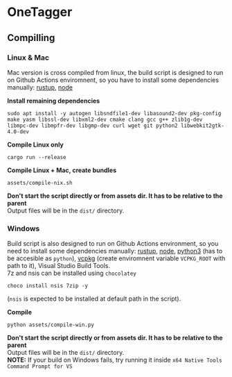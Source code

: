 # OneTagger

## Compilling

### Linux & Mac
Mac version is cross compiled from linux, the build script is designed to run on Github Actions enviromnent, so you have to install some dependencies manually: [rustup](https://rustup.rs), [node](https://nodejs.org/en/download/package-manager/)

**Install remaining dependencies**
```
sudo apt install -y autogen libsndfile1-dev libasound2-dev pkg-config make yasm libssl-dev libxml2-dev cmake clang gcc g++ zlib1g-dev libmpc-dev libmpfr-dev libgmp-dev curl wget git python2 libwebkit2gtk-4.0-dev
```

**Compile Linux only**
```
cargo run --release
```

**Compile Linux + Mac, create bundles**
```
assets/compile-nix.sh
```
**Don't start the script directly or from assets dir. It has to be relative to the parent**  
Output files will be in the `dist/` directory.

### Windows
Build script is also designed to run on Github Actions environment, so you need to install some dependencies manually: [rustup](https://rustup.rs), [node](https://nodejs.org/en/download/), [python3](https://www.python.org/downloads/) (has to be accesible as `python`), [vcpkg](https://github.com/microsoft/vcpkg) (create enviromnent variable `VCPKG_ROOT` with path to it), Visual Studio Build Tools.  
7z and nsis can be installed using `chocolatey`
```
choco install nsis 7zip -y
```
(`nsis` is expected to be installed at default path in the script).

**Compile**
```
python assets/compile-win.py
```
**Don't start the script directly or from assets dir. It has to be relative to the parent**  
Output files will be in the `dist/` directory.  
**NOTE:** If your build on Windows fails, try running it inside `x64 Native Tools Command Prompt for VS`